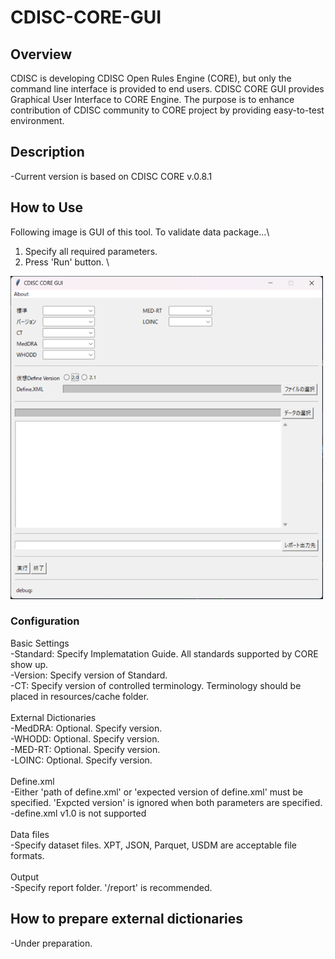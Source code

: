# CDISC-CORE-GUI

## Overview
CDISC is developing CDISC Open Rules Engine (CORE), but only the command line interface is provided to end users. CDISC CORE GUI provides Graphical User Interface to CORE Engine. The purpose is to enhance contribution of CDISC community to CORE project by providing easy-to-test environment.

## Description
-Current version is based on CDISC CORE v.0.8.1

## How to Use
Following image is GUI of this tool. To validate data package...\
1. Specify all required parameters.
2. Press 'Run' button.
\
<img width="500" alt="GUI image" src="gui_image.png">

### Configuration
Basic Settings\
-Standard: Specify Implematation Guide. All standards supported by CORE show up.\
-Version: Specify version of Standard.\
-CT: Specify version of controlled terminology. Terminology should be placed in resources/cache folder.\
\
External Dictionaries\
-MedDRA: Optional. Specify version.\
-WHODD: Optional. Specify version.\
-MED-RT: Optional. Specify version.\
-LOINC: Optional. Specify version.\
\
Define.xml\
-Either 'path of define.xml' or 'expected version of define.xml' must be specified. 'Expcted version' is ignored when both parameters are specified.\
-define.xml v1.0 is not supported\
\
Data files\
-Specify dataset files. XPT, JSON, Parquet, USDM are acceptable file formats.\
\
Output\
-Specify report folder. '/report' is recommended.

## How to prepare external dictionaries
-Under preparation.
